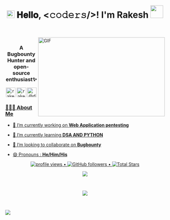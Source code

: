 <h1 align="center">
  <a target="_blank">
    <img src="https://github.com/deephunt3r/deephunt3r/blob/master/Earth.gif" width="24px" style="max-width:100%;">
  </a>
  𝐇𝐞𝐥𝐥𝐨, &lt;𝚌𝚘𝚍𝚎𝚛𝚜/&gt;! I'm Rakesh
  <a target="_blank">
    <img src="https://github.com/deephunt3r/deephunt3r/blob/master/Hi.gif" width="40px" />
  </a>
</h1>
<br/>
<br/>
<a target="_blank">
  <img align="right" height="250" width="400" alt="GIF" src="https://github.com/deephunt3r/deephunt3r/blob/master/image.gif">
</a>
<!--
<h2>   Rakesh here </h2>
<em>Security Enthusiast and Bugbounty Hunter  <img src="https://media.giphy.com/media/WUlplcMpOCEmTGBtBW/giphy.gif" width="30"></em>
<h1 align="center">I'm Rakesh</h1>-->
<h3 align="center">A Bugbounty Hunter and open-source enthusiast✨</h3>
<p align="center">
<a href="https://www.linkedin.com/in/rakesh-vaddi-4086381b2/" target="blank"><img align="center" src="https://cdn.jsdelivr.net/npm/simple-icons@3.0.1/icons/linkedin.svg" alt="rakesh-vaddi-4086381b2" height="30" width="30" /></a>
<a href="https://www.instagram.com/rakesh._.21/" target="blank"><img align="center" src="https://cdn.jsdelivr.net/npm/simple-icons@3.0.1/icons/instagram.svg" alt="rakesh._.21" height="30" width="30" /></a>
<a href="https://medium.com/@deephunt3r" target="blank"><img align="center" src="https://cdn.jsdelivr.net/npm/simple-icons@3.0.1/icons/medium.svg" alt="@deephunt3r" height="30" width="30" />
</p>
 <h3> 👨🏻‍💻 About Me </h3>
 
  - 🔭 I’m currently working on **Web Application pentesting**
  
  - 🌱 I’m currently learning **DSA AND PYTHON**
  
  - 👯 I’m looking to collaborate on **Bugbounty**
  
  - 😄 Pronouns : **He/Him/His**


<p align="center">
   <img src="https://gpvc.arturio.dev/deephunt3r" alt="profile views"> •  
  <img alt="GitHub followers" src="https://img.shields.io/github/followers/deephunt3r?label=Followers&style=social"> •   
  <img src="https://img.shields.io/github/stars/deephunt3r?label=Stars" alt="Total Stars">
</p>

<p align="center">
  <a>
    <img align="center" src="https://github-readme-streak-stats.herokuapp.com/?user=deephunt3r&theme=dark&hide_border=true"/>
  </a>
</p>
<br>
<p align="center">
<a href="https://github.com/deephunt3r">
  <img align="center" src="https://github-readme-stats.vercel.app/api?username=deephunt3r&show_icons=true&hide_border=true&title_color=94b4a4&amp&icon_color=FFFFFF&amp&text_color=FFFFFF&amp&bg_color=000000&count_private=true&include_all_commits=true"/>
</a>
<!--ref="https://github.com/deephunt3r">
  <img align="center" height="195px" src="https://github-readme-stats.vercel.app/api/top-langs/?username=deephunt3r&text_color=FFFFFF&bg_color=000000&title_color=94b4a4&langs_count=15&layout=compact&hide_border=true" />-->
</a>
</p>
</details>
</br>
<!--
<h1>
  Connect With Me <a target="_blank"></a>
</h1>
<p align="center">
<a href="https://www.linkedin.com/in/rakesh-vaddi-4086381b2/"><img alt="LinkedIn" src="https://img.shields.io/badge/LinkedIn-Rakesh%20kumar-blue?style=flat-square&logo=linkedin"></a></br>
<p align="center">
<a href="https://www.instagram.com/rakesh._.21/"><img alt="Instagram" src="https://img.shields.io/badge/Instagram-rakesh-blue?style=flat-square&logo=instagram"></a>
<p align="center">
<a href="https://medium.com/@deephunt3r" target="blank">You can read my blogs here<img align="center" src="https://cdn.jsdelivr.net/npm/simple-icons@3.0.1/icons/medium.svg" alt="@deephunt3r" height="30" width="30" /></a>-->


![](https://github.com/deephunt3r/deephunt3r/blob/master/footer.png)
